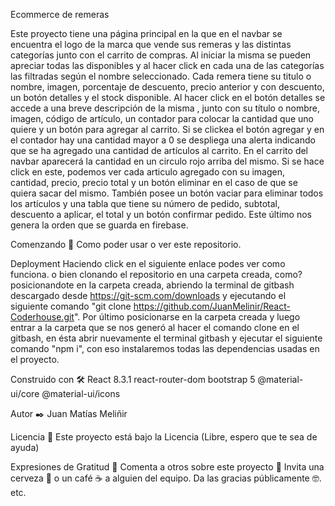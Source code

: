 
Ecommerce de remeras

Este proyecto tiene una página principal en la que en el navbar se encuentra el logo de la marca que vende sus remeras y las distintas categorías junto con el carrito de compras. Al iniciar la misma se pueden apreciar todas las disponibles y al hacer click en cada una de las categorías las filtradas según el nombre seleccionado. Cada remera tiene su titulo o nombre, imagen, porcentaje de descuento, precio anterior y con descuento, un botón detalles y el stock disponible. Al hacer click en el botón detalles se accede a una breve descripción de la misma , junto con su título o nombre, imagen, código de artículo, un contador para colocar la cantidad que uno quiere y un botón para agregar al carrito. Si se clickea el botón agregar y en el contador hay una cantidad mayor a 0 se despliega una alerta indicando que se ha agregado una cantidad de artículos al carrito. En el carrito del navbar aparecerá la cantidad en un circulo rojo arriba del mismo. Si se hace click en este, podemos ver cada articulo agregado con su imagen, cantidad, precio, precio total y un botón eliminar en el caso de que se quiera sacar del mismo. También posee un botón vaciar para eliminar todos los artículos  y una tabla que tiene su número de pedido, subtotal, descuento a aplicar, el total y un botón confirmar pedido. Este último nos genera la orden que se guarda en firebase.

Comenzando 🚀
Como poder usar o ver este repositorio.

Deployment 
Haciendo click en el siguiente enlace podes ver como funciona. 
o bien clonando el repositorio en una carpeta creada, como? posicionandote en la carpeta creada, abriendo la terminal de gitbash descargado desde https://git-scm.com/downloads y ejecutando el siguiente comando "git clone https://github.com/JuanMelinir/React-Coderhouse.git". Por último posicionarse en la carpeta creada y luego entrar a la carpeta que se nos generó al hacer el comando clone en el gitbash, en ésta abrir nuevamente el terminal gitbash y ejecutar el siguiente comando "npm i", con eso instalaremos todas las dependencias usadas en el proyecto.

Construido con 🛠️
React 8.3.1
react-router-dom
bootstrap 5
@material-ui/core
@material-ui/icons


Autor ✒️
Juan Matías Meliñir

Licencia 📄
Este proyecto está bajo la Licencia (Libre, espero que te sea de ayuda)

Expresiones de Gratitud 🎁
Comenta a otros sobre este proyecto 📢
Invita una cerveza 🍺 o un café ☕ a alguien del equipo.
Da las gracias públicamente 🤓.
etc.
